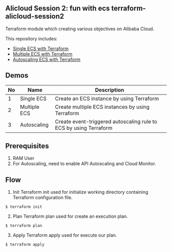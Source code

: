Alicloud Session 2: fun with ecs
terraform-alicloud-session2
---

Terraform module which creating various objectives on Alibaba Cloud. 

This repository includes:
* [Single ECS with Terraform](https://github.com/AlibabaCloudIndonesia/terraform-alicloud-session2/tree/master/single_ecs)
* [Multiple ECS with Terraform](https://github.com/AlibabaCloudIndonesia/terraform-alicloud-session2/tree/master/multiple_ecs)
* [Autoscaling ECS with Terraform](https://github.com/AlibabaCloudIndonesia/terraform-alicloud-session2/tree/master/autoscaling_ecs)

## Demos

| No | Name | Description | 
|----|------|-------------|
| 1 | Single ECS | Create an ECS instance by using Terraform |
| 2 | Multiple ECS | Create multiple ECS instances by using Terraform |
| 3 | Autoscaling | Create event-triggered autoscaling rule to ECS by using Terraform |

## Prerequisites

1. RAM User 
2. For Autoscaling, need to enable API Autoscaling and Cloud Monitor.

## Flow
1. Init
Terraform init used for initialize  working directory containing Terraform configuration file.
```hcl
$ terraform init
```

2. Plan 
Terraform plan used for create an execution plan.
```hcl
$ terraform plan
```

3. Apply
Terraform apply used for execute our plan.
```hcl
$ terraform apply
```
